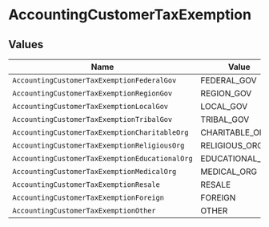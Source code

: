 # AccountingCustomerTaxExemption


## Values

| Name                                           | Value                                          |
| ---------------------------------------------- | ---------------------------------------------- |
| `AccountingCustomerTaxExemptionFederalGov`     | FEDERAL_GOV                                    |
| `AccountingCustomerTaxExemptionRegionGov`      | REGION_GOV                                     |
| `AccountingCustomerTaxExemptionLocalGov`       | LOCAL_GOV                                      |
| `AccountingCustomerTaxExemptionTribalGov`      | TRIBAL_GOV                                     |
| `AccountingCustomerTaxExemptionCharitableOrg`  | CHARITABLE_ORG                                 |
| `AccountingCustomerTaxExemptionReligiousOrg`   | RELIGIOUS_ORG                                  |
| `AccountingCustomerTaxExemptionEducationalOrg` | EDUCATIONAL_ORG                                |
| `AccountingCustomerTaxExemptionMedicalOrg`     | MEDICAL_ORG                                    |
| `AccountingCustomerTaxExemptionResale`         | RESALE                                         |
| `AccountingCustomerTaxExemptionForeign`        | FOREIGN                                        |
| `AccountingCustomerTaxExemptionOther`          | OTHER                                          |